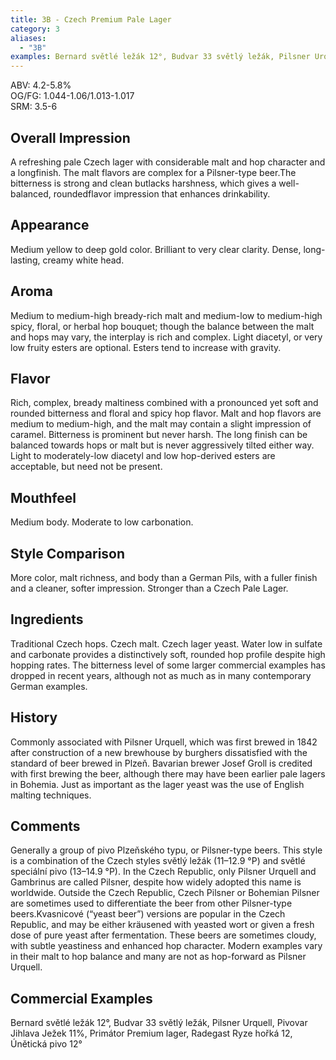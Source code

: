```yaml
---
title: 3B - Czech Premium Pale Lager
category: 3
aliases: 
  - "3B"
examples: Bernard světlé ležák 12°, Budvar 33 světlý ležák, Pilsner Urquell, Pivovar Jihlava Ježek 11%, Primátor Premium lager, Radegast Ryze hořká 12, Únětická pivo 12°
---
```


ABV: 4.2-5.8%  
OG/FG: 1.044-1.06/1.013-1.017  
SRM: 3.5-6  

## Overall Impression
A refreshing pale Czech lager with considerable malt and hop character and a longfinish. The malt flavors are complex for a Pilsner-type beer.The bitterness is strong and clean butlacks harshness, which gives a well-balanced, roundedflavor impression that enhances drinkability.

## Appearance
Medium yellow to deep gold color. Brilliant to very clear clarity. Dense, long-lasting, creamy white head.

## Aroma
Medium to medium-high bready-rich malt and medium-low to medium-high spicy, floral, or herbal hop bouquet; though the balance between the malt and hops may vary, the interplay is rich and complex. Light diacetyl, or very low fruity esters are optional. Esters tend to increase with gravity.

## Flavor
Rich, complex, bready maltiness combined with a pronounced yet soft and rounded bitterness and floral and spicy hop flavor. Malt and hop flavors are medium to medium-high, and the malt may contain a slight impression of caramel. Bitterness is prominent but never harsh. The long finish can be balanced towards hops or malt but is never aggressively tilted either way. Light to moderately-low diacetyl and low hop-derived esters are acceptable, but need not be present.

## Mouthfeel
Medium body. Moderate to low carbonation.

## Style Comparison
More color, malt richness, and body than a German Pils, with a fuller finish and a cleaner, softer impression. Stronger than a Czech Pale Lager.

## Ingredients
Traditional Czech hops. Czech malt. Czech lager yeast. Water low in sulfate and carbonate provides a distinctively soft, rounded hop profile despite high hopping rates. The bitterness level of some larger commercial examples has dropped in recent years, although not as much as in many contemporary German examples.

## History
Commonly associated with Pilsner Urquell, which was first brewed in 1842 after construction of a new brewhouse by burghers dissatisfied with the standard of beer brewed in Plzeň. Bavarian brewer Josef Groll is credited with first brewing the beer, although there may have been earlier pale lagers in Bohemia. Just as important as the lager yeast was the use of English malting techniques.

## Comments
Generally a group of pivo Plzeňského typu, or Pilsner-type beers. This style is a combination of the Czech styles světlý ležák (11–12.9 °P) and světlé speciální pivo (13–14.9 °P). In the Czech Republic, only Pilsner Urquell and Gambrinus are called Pilsner, despite how widely adopted this name is worldwide. Outside the Czech Republic, Czech Pilsner or Bohemian Pilsner are sometimes used to differentiate the beer from other Pilsner-type beers.Kvasnicové (“yeast beer”) versions are popular in the Czech Republic, and may be either kräusened with yeasted wort or given a fresh dose of pure yeast after fermentation. These beers are sometimes cloudy, with subtle yeastiness and enhanced hop character. Modern examples vary in their malt to hop balance and many are not as hop-forward as Pilsner Urquell.

## Commercial Examples
Bernard světlé ležák 12°, Budvar 33 světlý ležák, Pilsner Urquell, Pivovar Jihlava Ježek 11%, Primátor Premium lager, Radegast Ryze hořká 12, Únětická pivo 12°